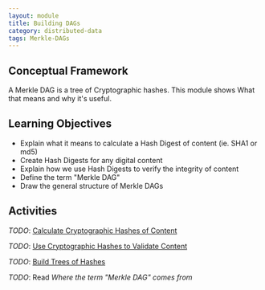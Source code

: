 ```yaml
---
layout: module
title: Building DAGs
category: distributed-data
tags: Merkle-DAGs
---
```


## Conceptual Framework

A Merkle DAG is a tree of Cryptographic hashes. This module shows What that means and why it's useful.

## Learning Objectives

* Explain what it means to calculate a Hash Digest of content (ie. SHA1 or md5)
* Create Hash Digests for any digital content
* Explain how we use Hash Digests to verify the integrity of content
* Define the term "Merkle DAG"
* Draw the general structure of Merkle DAGs

## Activities

*TODO*: [Calculate Cryptographic Hashes of Content](activities/calculate-hashes)

*TODO*: [Use Cryptographic Hashes to Validate Content](activities/validate-content)  

*TODO*: [Build Trees of Hashes](activities/build-hash-trees)

*TODO*: Read _Where the term "Merkle DAG" comes from_
